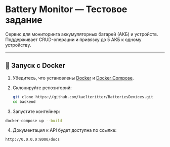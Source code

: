 # Battery Monitor — Тестовое задание

Сервис для мониторинга аккумуляторных батарей (АКБ) и устройств.  
Поддерживает CRUD-операции и привязку до 5 АКБ к одному устройству.

---

## 🚀 Запуск с Docker

1. Убедитесь, что установлены [Docker](https://www.docker.com/) и [Docker Compose](https://docs.docker.com/compose/).

2. Склонируйте репозиторий:
   ```bash
   git clone https://github.com/kaelteritter/BatteriesDevices.git
   cd backend

3. Запустите контейнер:
```bash
docker-compose up --build  
```

4. Документация к API будет доступна по ссылке:
```bash
http://0.0.0.0:8000/docs
```
